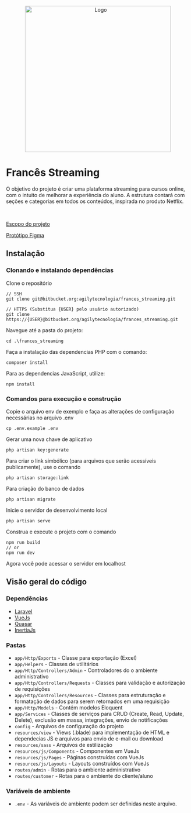 <p align="center">
    <img src="https://aluno.francescomaligia.com.br/img/logo-admin-login.png" width="400" alt="Logo">
</p>

# Francês Streaming

O objetivo do projeto é criar uma plataforma streaming para cursos online, com o intuito de melhorar a experiência do aluno. A estrutura contará com seções e categorias em todos os conteúdos, inspirada no produto Netflix.

<br/>

[Escopo do projeto](https://docs.google.com/document/d/1jM0_uHC7XWwhPbGz7ISUhhyM-ZTb75Vv/edit)

[Protótipo Figma](https://www.figma.com/file/4dWoyDrzOW1VabW1Xhj8ah/Streaming-FCL-(Oficial)?node-id=276%3A11298&t=cSe0yoRW9qGRUqat-0)

## Instalação

### Clonando e instalando dependências

Clone o repositório

    // SSH
    git clone git@bitbucket.org:agilytecnologia/frances_streaming.git

    // HTTPS (Substitua {USER} pelo usuário autorizado)
    git clone https://{USER}@bitbucket.org/agilytecnologia/frances_streaming.git

Navegue até a pasta do projeto:

    cd .\frances_streaming

Faça a instalação das dependencias PHP com o comando:

    composer install

Para as dependencias JavaScript, utilize:

    npm install

### Comandos para execução e construção

Copie o arquivo env de exemplo e faça as alterações de configuração necessárias no arquivo .env

    cp .env.example .env

Gerar uma nova chave de aplicativo

    php artisan key:generate

Para criar o link simbólico (para arquivos que serão acessíveis publicamente), use o comando

    php artisan storage:link

Para criação do banco de dados

    php artisan migrate

Inicie o servidor de desenvolvimento local

    php artisan serve

Construa e execute o projeto com o comando

    npm run build 
    // or
    npm run dev

Agora você pode acessar o servidor em localhost

## Visão geral do código

### Dependências

- [Laravel](https://laravel.com/)
- [VueJs](https://vuejs.org/)
- [Quasar](https://quasar.dev/)
- [InertiaJs](https://inertiajs.com/)

### Pastas

- `app/Http/Exports` - Classe para exportação (Excel)
- `app/Helpers` - Classes de utilitários
- `app/Http/Controllers/Admin` - Controladores do o ambiente administrativo
- `app/Http/Controllers/Requests` - Classes para validação e autorização de requisições
- `app/Http/Controllers/Resources` - Classes para estruturação e formatação de dados para serem retornados em uma requisição
- `app/Http/Models` - Contém modelos Eloquent
- `app/Services` - Classes de serviços para CRUD (Create, Read, Update, Delete), exclusão em massa, integrações, envio de notificações
- `config` - Arquivos de configuração do projeto
- `resources/view` - Views (.blade) para implementação de HTML e dependecias JS e arquivos para envio de e-mail ou download
- `resources/sass` - Arquivos de estilização
- `resources/js/Components` - Componentes em VueJs
- `resources/js/Pages` - Páginas construídas com VueJs
- `resources/js/Layouts` - Layouts construídos com VueJs
- `routes/admin` - Rotas para o ambiente administrativo
- `routes/customer` - Rotas para o ambiente do cliente/aluno

### Variáveis de ambiente

- `.env` - As variáveis ​​de ambiente podem ser definidas neste arquivo.
